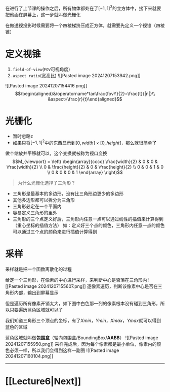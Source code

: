 在进行了上节课的操作之后，所有物体都处在了$[-1,1]^3$的立方体中，接下来就要把他画在屏幕上，这一步就叫做光栅化

在做透视投影时候需要将一个四棱梯挤压成正方体，就需要先定义一个视锥（四棱锥）

# 定义视锥
1. `field-of-view`(`FOV`可视角度)
2. `aspect ratio`(宽高比)
![[Pasted image 20241207153942.png]]

![[Pasted image 20241207154416.png]]
$$\begin{aligned}&\operatorname*tan\frac{fovY}{2}=\frac{t}{|n|}\\ &aspect=\frac{r}{t}\end{aligned}$$
# 光栅化
- 暂时忽略z
- 如果只将$[-1,1]^2$中的东西显示到$[0,width] \times [0,height]$，那么就很简单了

做个缩放并平移就可以，这个变换就被称为视口变换
$$M_{viewport} = \left( \begin{array}{cccc} \frac{width}{2} & 0 & 0 & \frac{width}{2} \\ 0 & \frac{height}{2} & 0 & \frac{height}{2} \\ 0 & 0 & 1 & 0 \\ 0 & 0 & 0 & 1 \end{array} \right)$$
>为什么光栅化选择了三角形？
- 三角形是最基本的多边形，没有比三角形边更少的多边形
- 其他多边形都可以拆分为三角形
- 三角形必定在一个平面内
- 容易定义三角形的里外
- 三角形的三个点定义好后，三角形内任意一点可以通过线性的插值来计算得到（重心坐标的插值方法）
如：定义好三个点的颜色，三角形内任意一点的颜色可以通过三个点的颜色来进行插值计算得到

# 采样
采样就是把一个函数离散化的过程

给定一个三角形，在像素的中心进行采样，来判断中心是否落在三角形内
![[Pasted image 20241207155607.png]]
逐像素遍历，判断该像素中心是否在三角形内部，输出到屏幕显示

但是遍历所有像素开销太大，如下图中白色那一列的像素根本没有碰到三角形，所以只要遍历蓝色区域就可以了

我们知道三角形三个顶点的坐标，有了$Xmin，Ymin，Xmax，Ymax$就可以得到蓝色的区域

蓝色区域就叫做**包围盒**（轴向包围盒/BoundingBox/**AABB**）
![[Pasted image 20241207155950.png]]
采样完成后，因为每个像素都是最小单位，像素内的颜色必须一样，所以我们会得到这样一副图
![[Pasted image 20241207160104.png]]
___
# [[Lecture6|Next]]
